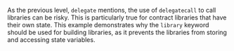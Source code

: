 As the previous level, `delegate` mentions, the use of `delegatecall` to call
libraries can be risky. This is particularly true for contract libraries that
have their own state. This example demonstrates why the `library` keyword
should be used for building libraries, as it prevents the libraries from
storing and accessing state variables. 

